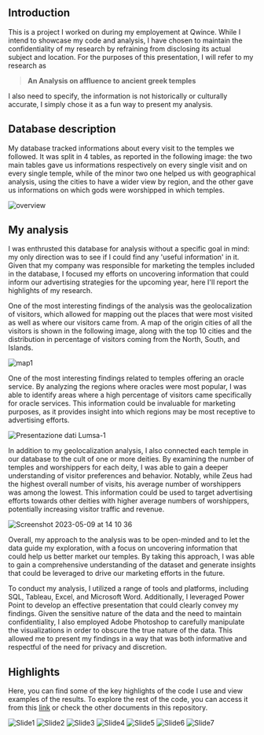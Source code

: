 ## Introduction<br>
This is a project I worked on during my employement at Qwince.
While I intend to showcase my code and analysis, I have chosen to maintain the confidentiality of my research by refraining from disclosing its actual subject and location. For the purposes of this presentation, I will refer to my research as

> **An Analysis on affluence to ancient greek temples**

I also need to specify, the information is not historically or culturally accurate, I simply chose it as a fun way to present my analysis.
<br>

## Database description<br>
My database tracked informations about every visit to the temples we followed. It was split in 4 tables, as reported in the following image: the two main tables gave us informations respectively on every single visit and on every single temple, while of the minor two one helped us with geographical analysis, using the cities to have a wider view by region, and the other gave us informations on which gods were worshipped in which temples.<br>

![overview](https://github.com/ludovicato/Analysis_Affluence_to_Temples/assets/119680854/77b005fb-4b07-4799-b48f-4701d1d639c1)


## My analysis<br>
I was enthrusted this database for analysis without a specific goal in mind: my only direction was to see if I could find any 'useful information' in it. Given that my company was responsible for marketing the temples included in the database, I focused my efforts on uncovering information that could inform our advertising strategies for the upcoming year, here I'll report the highlights of my research.

One of the most interesting findings of the analysis was the geolocalization of visitors, which allowed for mapping out the places that were most visited as well as where our visitors came from. A map of the origin cities of all the visitors is shown in the following image, along with the top 10 cities and the distribution in percentage of visitors coming from the North, South, and Islands. 

![map1](https://github.com/ludovicato/Analysis_Affluence_to_Temples/assets/119680854/f36cc401-36fa-4174-815a-716b2c2d0082)

One of the most interesting findings related to temples offering an oracle service. By analyzing the regions where oracles were most popular, I was able to identify areas where a high percentage of visitors came specifically for oracle services. This information could be invaluable for marketing purposes, as it provides insight into which regions may be most receptive to advertising efforts.

![Presentazione dati Lumsa-1](https://github.com/ludovicato/Analysis_Affluence_to_Temples/assets/119680854/c4c3b213-fc86-4792-9bd9-816b57aca561)

In addition to my geolocalization analysis, I also connected each temple in our database to the cult of one or more deities. By examining the number of temples and worshippers for each deity, I was able to gain a deeper understanding of visitor preferences and behavior. Notably, while Zeus had the highest overall number of visits, his average number of worshippers was among the lowest. This information could be used to target advertising efforts towards other deities with higher average numbers of worshippers, potentially increasing visitor traffic and revenue.

![Screenshot 2023-05-09 at 14 10 36](https://github.com/ludovicato/Analysis_Affluence_to_Temples/assets/119680854/1077341a-1f52-41be-aa16-10e992133292)

Overall, my approach to the analysis was to be open-minded and to let the data guide my exploration, with a focus on uncovering information that could help us better market our temples. By taking this approach, I was able to gain a comprehensive understanding of the dataset and generate insights that could be leveraged to drive our marketing efforts in the future.

To conduct my analysis, I utilized a range of tools and platforms, including SQL, Tableau, Excel, and Microsoft Word. Additionally, I leveraged Power Point to develop an effective presentation that could clearly convey my findings. Given the sensitive nature of the data and the need to maintain confidentiality, I also employed Adobe Photoshop to carefully manipulate the visualizations in order to obscure the true nature of the data. This allowed me to present my findings in a way that was both informative and respectful of the need for privacy and discretion.


## Highlights<br>
Here, you can find some of the key highlights of the code I use and view examples of the results. To explore the rest of the code, you can access it from this [link](https://github.com/ludovicato/SQL_Analysis_Blacksmiths_in_Westeros/blob/92cffb3e584766b9728a88922ca8091d0241c7c5/main_queries.sql) or check the other documents in this repository. 


![Slide1](https://github.com/ludovicato/Analysis_Affluence_to_Temples/assets/119680854/984d7919-3d06-4563-9b59-5877dbe6aa80)
![Slide2](https://github.com/ludovicato/Analysis_Affluence_to_Temples/assets/119680854/9489ecfb-5658-43fa-b4b1-6c4d04ae1ba6)
![Slide3](https://github.com/ludovicato/Analysis_Affluence_to_Temples/assets/119680854/7d002283-c276-4869-8694-a94282edc668)
![Slide4](https://github.com/ludovicato/Analysis_Affluence_to_Temples/assets/119680854/66641003-ce4a-41b1-afaa-48cb5c662849)
![Slide5](https://github.com/ludovicato/Analysis_Affluence_to_Temples/assets/119680854/74f7c035-d749-4c55-9e6b-e9e698ed409a)
![Slide6](https://github.com/ludovicato/Analysis_Affluence_to_Temples/assets/119680854/00ef7e57-f3ca-4777-9824-37f61c0515b7)
![Slide7](https://github.com/ludovicato/Analysis_Affluence_to_Temples/assets/119680854/69426c3b-3c2c-4e23-bc54-0662b0de96d0)

